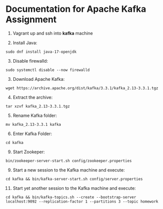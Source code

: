 # Documentation for Apache Kafka Assignment

1. Vagrant up and ssh into **kafka** machine

2. Install Java:
``` shell
sudo dnf install java-17-openjdk
```

3. Disable firewalld:
``` shell
sudo systemctl disable --now firewalld
```

3. Download Apache Kafka:
``` shell
wget https://archive.apache.org/dist/kafka/3.3.1/kafka_2.13-3.3.1.tgz
```

4. Extract the archive:
``` shell
tar xzvf kafka_2.13-3.3.1.tgz
```

5. Rename Kafka folder:
``` shell
mv kafka_2.13-3.3.1 kafka
```

6. Enter Kafka Folder:
```
cd kafka
```

9. Start Zookeper:
``` shell
bin/zookeeper-server-start.sh config/zookeeper.properties
```

9. Start a new session to the Kafka machine and execute:
``` shell
cd kafka && bin/kafka-server-start.sh config/server.properties
```

11. Start yet another session to the Kafka machine and execute:
``` shell
cd kafka && bin/kafka-topics.sh --create --bootstrap-server localhost:9092 --replication-factor 1 --partitions 3 --topic homework
```